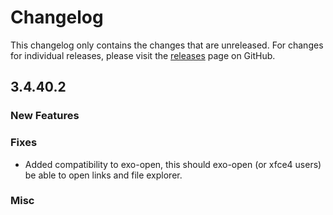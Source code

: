 # Changelog

This changelog only contains the changes that are unreleased. For changes for individual releases, please visit the
[releases](https://github.com/ATLauncher/ATLauncher/releases) page on GitHub.

## 3.4.40.2

### New Features

### Fixes

- Added compatibility to exo-open, this should exo-open (or xfce4 users) be able to open links and file explorer.

### Misc
